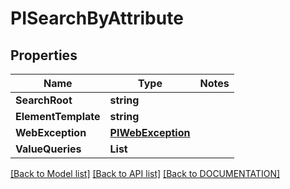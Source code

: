 # PISearchByAttribute

## Properties
Name | Type | Notes
------------ | ------------- | -------------
**SearchRoot** | **string**
**ElementTemplate** | **string**
**WebException** | **[**PIWebException**](../Model/PIWebException.md)**
**ValueQueries** | **List<PIValueQuery>**

[[Back to Model list]](../../DOCUMENTATION.md#documentation-for-models) [[Back to API list]](../../DOCUMENTATION.md#documentation-for-api-endpoints) [[Back to DOCUMENTATION]](../../DOCUMENTATION.md)
